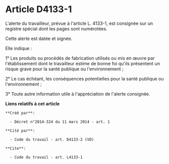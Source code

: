 # Article D4133-1

L'alerte du travailleur, prévue à l'article L. 4133-1, est consignée sur un registre spécial dont les pages sont numérotées. 

Cette alerte est datée et signée. 

Elle indique : 

1° Les produits ou procédés de fabrication utilisés ou mis en œuvre par l'établissement dont le travailleur estime de bonne
foi qu'ils présentent un risque grave pour la santé publique ou l'environnement ; 

2° Le cas échéant, les conséquences potentielles pour la santé publique ou l'environnement ; 

3° Toute autre information utile à l'appréciation de l'alerte consignée.

**Liens relatifs à cet article**

	**Créé par**:

	  - Décret n°2014-324 du 11 mars 2014 - art. 1

	**Cité par**:

	  - Code du travail - art. D4133-2 (VD)

	**Cite**:

	  - Code du travail - art. L4133-1
